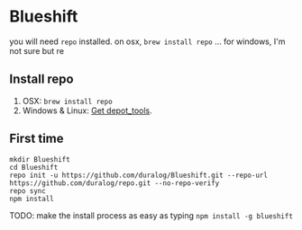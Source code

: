 Blueshift
=========

you will need `repo` installed. on osx, `brew install repo` ... for windows, I'm not sure but re

## Install repo

1. OSX: `brew install repo`
2. Windows & Linux: [Get depot_tools](http://www.chromium.org/developers/how-tos/install-depot-tools).

## First time

```
mkdir Blueshift
cd Blueshift
repo init -u https://github.com/duralog/Blueshift.git --repo-url https://github.com/duralog/repo.git --no-repo-verify
repo sync
npm install
```

TODO: make the install process as easy as typing `npm install -g blueshift`
